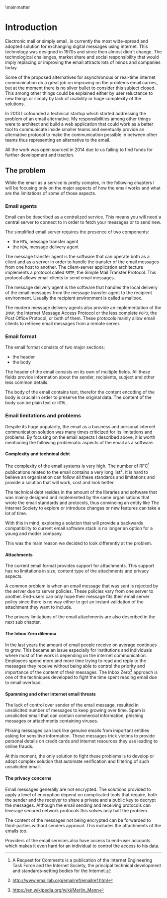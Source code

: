 \mainmatter

# Introduction

Electronic mail or simply email, is currently the most wide-spread and adopted
solution for exchanging digital messages using internet. This technology was
designed in 1970s and since then almost didn't change. The technological
challenges, market share and social responsibility that would imply replacing
or improving the email attracts lots of minds and companies today.

Some of the proposed alternatives for asynchronous or real-time internet
communication do a great job on improving on the problems email carries, but at
the moment there is no silver bullet to consider this subject closed. This
among other things could be explained either by user reluctance to new things
or simply by lack of usability or huge complexity of the solutions.

In 2013 I cofounded a technical startup which started addressing the problem of
an email alternative. My responsibilities among other things were to architect
and build a web application that could work as a better tool to communicate
inside smaller teams and eventually provide an alternative protocol to make the
communication possible in between other teams thus representing an alternative
to the email.

All the work was open sourced in 2014 due to us failing to find funds for
further development and traction.

## The problem

While the email as a service is pretty complex, in the following chapters I
will be focusing only on the major aspects of how the email works and what are
the limitations of some of those aspects.

### Email agents

Email can be described as a centralized service. This means you will need a
central server to connect to in order to fetch your messages or to send new.

The simplified email server requires the presence of two components:

 * the ``MTA``, message transfer agent
 * the ``MDA``, message delivery agent

The message transfer agent is the software that can operate both as a client
and as a server in order to handle the transfer of the email messages from one
host to another. The client-server application architecture implements a
protocol called ``SMTP``, the Simple Mail Transfer Protocol. This protocol
allows email clients to send email messages.

The message delivery agent is the software that handles the local delivery of
the email messages from the message transfer agent to the recipient
environment. Usually the recipient environment is called a mailbox.

The modern message delivery agents also provide an implementation of the
``IMAP``, the Internet Message Access Protocol or the less complete ``POP3``,
the Post Office Protocol, or both of them. These protocols mainly allow email
clients to retrieve email messages from a remote server.

### Email format

The email format consists of two major sections:

 * the header
 * the body

The header of the email consists on its own of multiple fields. All these fields
provide information about the sender, recipients, subject and other
less common details.

The body of the email contains text, therefor the content encoding of the body
is crucial in order to preserve the original data. The content of the body can
be plain text or ``HTML``.

### Email limitations and problems

Despite its huge popularity, the email as a business and personal internet
communication solution was many times criticized for its limitations and
problems. By focusing on the email aspects I described above, it is worth
mentioning the following problematic aspects of the email as a software.

#### Complexity and technical debt

The complexity of the email systems is very high. The number of RFC[^1]
publications related to the email contains a very long list[^2]. It is hard to
believe an organisation can follow all these standards and limitations and
provide a solution that will work, cost and look better.

The technical debt resides in the amount of the libraries and software that
was mainly designed and implemented by the same organisations that wrote the
email standards and protocols, thus convincing an entity like The Internet
Society to explore or introduce changes or new features can take a lot of time.

With this in mind, exploring a solution that will provide a backwards
compatibility to current email software stack is no longer an option for a
young and moder company.

This was the main reason we decided to look differently at the problem.

#### Attachments

The current email format provides support for attachments. This support has
no limitations in size, content type of the attachments and privacy aspects.

A common problem is when an email message that was sent is rejected by the
server due to server policies. These policies vary from one server to another.
End-users can only hope their message fits their email server policy since
there is no way either to get an instant validation of the attachment they want
to include.

The privacy limitations of the email attachments are also described in the next
sub chapter.

#### The Inbox Zero dilemma

In the last years the amount of email people receive on average continues to
grow. This became an issue especially for institutions and individuals where
most of the work is depending on the internet communication. Employees spend
more and more time trying to read and reply to the messages they receive
without being able to control the priority and importance of the content of
their messages. The Inbox Zero[^3] approach is one of the techniques developed
to fight the time spent reading email due to email overload.

#### Spamming and other internet email threats

The lack of control over sender of the email message, resulted in unsolicited
number of messages to keep growing over time. Spam is unsolicited email that
can contain commercial information, phishing messages or attachments containing
viruses.

Phising messages can look like genuine emails from important entities asking
for sensitive information. These messages trick victims to provide personal
details on credit cards and internet resources they use leading to online
frauds.

At this moment, the only solution to fight these problems is to develop or
adopt complex solution that automate verification and filtering of such
unsolicited email.

#### The privacy concerns

Email messages generally are not encrypted. The solutions provided to apply
a level of encryption depend on complicated tools that require, both the
sender and the receiver to share a private and a public key to decrypt the
messages. Although the email sending and receiving protocols can leverage
secured network protocols this solves only half the problem.

The content of the messages not being encrypted can be forwarded to third-parties
without senders approval. This includes the attachments of the emails too.

Providers of the email services also have access to end-user accounts which
makes it even hard for an individual to control the access to his data.


[^1]: A Request for Comments is a publication of the Internet Engineering Task
  Force and the Internet Society, the principal technical development and
  standards-setting bodies for the Internet.
[^2]: http://www.emaillab.org/emailref/emailref.html
[^3]: https://en.wikipedia.org/wiki/Merlin_Mann
